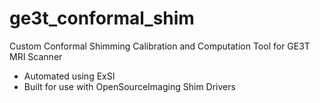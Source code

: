 # ge3t_conformal_shim
Custom Conformal Shimming Calibration and Computation Tool for GE3T MRI Scanner 
* Automated using ExSI
* Built for use with OpenSourceImaging Shim Drivers
